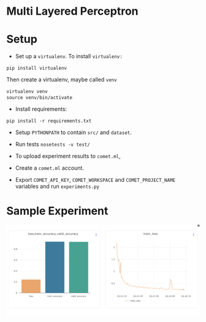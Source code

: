 # Multi Layered Perceptron

# Setup
* Set up a `virtualenv`. To install `virtualenv:`
```
pip install virtualenv
```

Then create a virtualenv, maybe called `venv`
```
virtualenv venv
source venv/bin/activate
```

* Install requirements:
```
pip install -r requirements.txt
```

* Setup `PYTHONPATH` to contain `src/` and `dataset`.

* Run tests
`nosetests -v test/`

* To upload experiment results to `comet.ml`, 
* Create a `comet.ml` account.
* Export `COMET_API_KEY`, `COMET_WORKSPACE` and `COMET_PROJECT_NAME` variables and run `experiments.py`

# Sample Experiment
![Experiment](loss.png)
